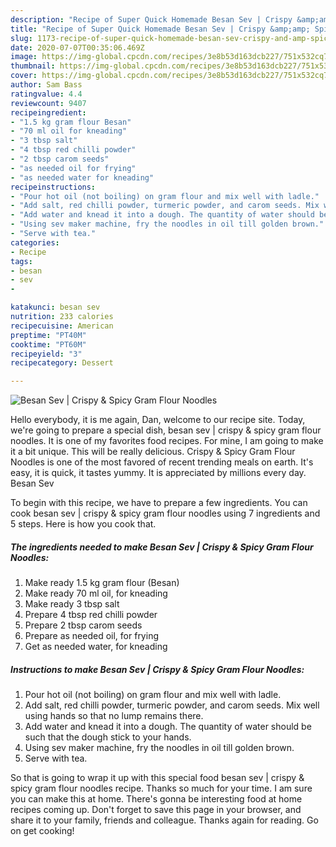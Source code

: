 ```yaml
---
description: "Recipe of Super Quick Homemade Besan Sev | Crispy &amp;amp; Spicy Gram Flour Noodles"
title: "Recipe of Super Quick Homemade Besan Sev | Crispy &amp;amp; Spicy Gram Flour Noodles"
slug: 1173-recipe-of-super-quick-homemade-besan-sev-crispy-and-amp-spicy-gram-flour-noodles
date: 2020-07-07T00:35:06.469Z
image: https://img-global.cpcdn.com/recipes/3e8b53d163dcb227/751x532cq70/besan-sev-crispy-spicy-gram-flour-noodles-recipe-main-photo.jpg
thumbnail: https://img-global.cpcdn.com/recipes/3e8b53d163dcb227/751x532cq70/besan-sev-crispy-spicy-gram-flour-noodles-recipe-main-photo.jpg
cover: https://img-global.cpcdn.com/recipes/3e8b53d163dcb227/751x532cq70/besan-sev-crispy-spicy-gram-flour-noodles-recipe-main-photo.jpg
author: Sam Bass
ratingvalue: 4.4
reviewcount: 9407
recipeingredient:
- "1.5 kg gram flour Besan"
- "70 ml oil for kneading"
- "3 tbsp salt"
- "4 tbsp red chilli powder"
- "2 tbsp carom seeds"
- "as needed oil for frying"
- "as needed water for kneading"
recipeinstructions:
- "Pour hot oil (not boiling) on gram flour and mix well with ladle."
- "Add salt, red chilli powder, turmeric powder, and carom seeds. Mix well using hands so that no lump remains there."
- "Add water and knead it into a dough. The quantity of water should be such that the dough stick to your hands."
- "Using sev maker machine, fry the noodles in oil till golden brown."
- "Serve with tea."
categories:
- Recipe
tags:
- besan
- sev
- 

katakunci: besan sev  
nutrition: 233 calories
recipecuisine: American
preptime: "PT40M"
cooktime: "PT60M"
recipeyield: "3"
recipecategory: Dessert

---
```



![Besan Sev | Crispy &amp; Spicy Gram Flour Noodles](https://img-global.cpcdn.com/recipes/3e8b53d163dcb227/751x532cq70/besan-sev-crispy-spicy-gram-flour-noodles-recipe-main-photo.jpg)

Hello everybody, it is me again, Dan, welcome to our recipe site. Today, we're going to prepare a special dish, besan sev | crispy &amp; spicy gram flour noodles. It is one of my favorites food recipes. For mine, I am going to make it a bit unique. This will be really delicious.
 Crispy &amp; Spicy Gram Flour Noodles is one of the most favored of recent trending meals on earth. It's easy, it is quick, it tastes yummy. It is appreciated by millions every day. Besan Sev 


To begin with this recipe, we have to prepare a few ingredients. You can cook besan sev | crispy &amp; spicy gram flour noodles using 7 ingredients and 5 steps. Here is how you cook that.

<!--inarticleads1-->

##### The ingredients needed to make Besan Sev | Crispy &amp; Spicy Gram Flour Noodles:

1. Make ready 1.5 kg gram flour (Besan)
1. Make ready 70 ml oil, for kneading
1. Make ready 3 tbsp salt
1. Prepare 4 tbsp red chilli powder
1. Prepare 2 tbsp carom seeds
1. Prepare as needed oil, for frying
1. Get as needed water, for kneading




<!--inarticleads2-->

##### Instructions to make Besan Sev | Crispy &amp; Spicy Gram Flour Noodles:

1. Pour hot oil (not boiling) on gram flour and mix well with ladle.
1. Add salt, red chilli powder, turmeric powder, and carom seeds. Mix well using hands so that no lump remains there.
1. Add water and knead it into a dough. The quantity of water should be such that the dough stick to your hands.
1. Using sev maker machine, fry the noodles in oil till golden brown.
1. Serve with tea.




So that is going to wrap it up with this special food besan sev | crispy &amp; spicy gram flour noodles recipe. Thanks so much for your time. I am sure you can make this at home. There's gonna be interesting food at home recipes coming up. Don't forget to save this page in your browser, and share it to your family, friends and colleague. Thanks again for reading. Go on get cooking!
